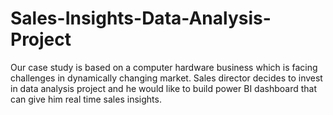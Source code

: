 # Sales-Insights-Data-Analysis-Project
Our case study is based on a computer hardware business which is facing challenges in dynamically changing market. Sales director decides to invest in data analysis project and he would like to build power BI dashboard that can give him real time sales insights. 
